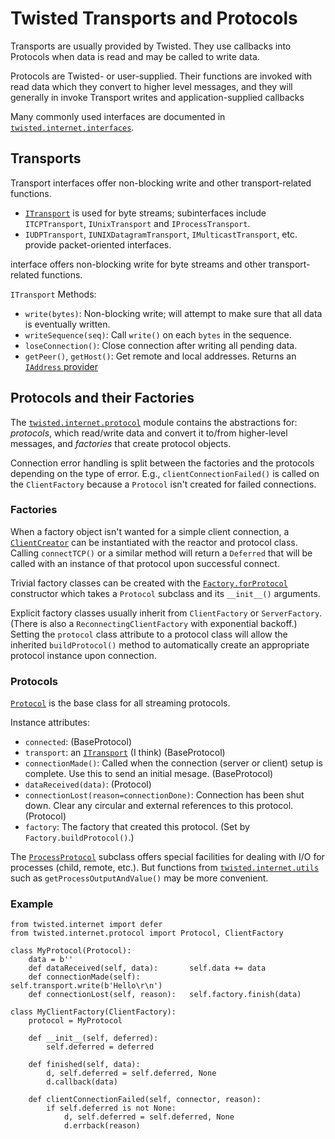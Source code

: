 Twisted Transports and Protocols
================================

Transports are usually provided by Twisted. They use callbacks into
Protocols when data is read and may be called to write data.

Protocols are Twisted- or user-supplied. Their functions are invoked
with read data which they convert to higher level messages, and they
will generally in invoke Transport writes and application-supplied
callbacks

Many commonly used interfaces are documented in
[`twisted.internet.interfaces`].

[`twisted.internet.interfaces`]: https://twistedmatrix.com/documents/current/api/twisted.internet.interfaces.html


Transports
----------

Transport interfaces offer non-blocking write and other
transport-related functions.
- [`ITransport`] is used for byte streams; subinterfaces include
  `ITCPTransport`, `IUnixTransport` and `IProcessTransport`.
- `IUDPTransport`, `IUNIXDatagramTransport`, `IMulticastTransport`, etc.
  provide packet-oriented interfaces.

interface offers non-blocking write for byte streams
and other transport-related functions.

`ITransport` Methods:
- `write(bytes)`: Non-blocking write; will attempt to make sure that
  all data is eventually written.
- `writeSequence(seq)`: Call `write()` on each `bytes` in the sequence.
- `loseConnection()`: Close connection after writing all pending data.
- `getPeer()`, `getHost()`: Get remote and local addresses. Returns an
  [`IAddress` provider]


[`IAddress` provider]: https://twistedmatrix.com/documents/current/api/twisted.internet.address.html
[`ITransport`]: https://twistedmatrix.com/documents/current/api/twisted.internet.interfaces.ITransport.html


Protocols and their Factories
-----------------------------

The [`twisted.internet.protocol`] module contains the abstractions
for: _protocols_, which read/write data and convert it to/from
higher-level messages, and _factories_ that create protocol objects.

Connection error handling is split between the factories and the
protocols depending on the type of error. E.g., `clientConnectionFailed()`
is called on the `ClientFactory` because a `Protocol` isn't created
for failed connections.

### Factories

When a factory object isn't wanted for a simple client connection, a
[`ClientCreator`] can be instantiated with the reactor and protocol
class. Calling `connectTCP()` or a similar method will return a
`Deferred` that will be called with an instance of that protocol upon
successful connect.

Trivial factory classes can be created with the [`Factory.forProtocol`]
constructor which takes a `Protocol` subclass and its `__init__()`
arguments.

Explicit factory classes usually inherit from `ClientFactory` or
`ServerFactory`. (There is also a `ReconnectingClientFactory` with
exponential backoff.) Setting the `protocol` class attribute to a
protocol class will allow the inherited `buildProtocol()` method to
automatically create an appropriate protocol instance upon connection.

### Protocols

[`Protocol`] is the base class for all streaming protocols.

Instance attributes:
* `connected`: (BaseProtocol)
* `transport`: an [`ITransport`] \(I think) (BaseProtocol)
* `connectionMade()`: Called when the connection (server or client)
  setup is complete. Use this to send an initial mesage. (BaseProtocol)
* `dataReceived(data)`: (Protocol)
* `connectionLost(reason=connectionDone)`: Connection has been shut down.
  Clear any circular and external references to this protocol. (Protocol)
* `factory`: The factory that created this protocol. (Set by
  `Factory.buildProtocol()`.)

The [`ProcessProtocol`] subclass offers special facilities for dealing
with I/O for processes (child, remote, etc.). But functions from
[`twisted.internet.utils`] such as `getProcessOutputAndValue()` may be
more convenient.

### Example

    from twisted.internet import defer
    from twisted.internet.protocol import Protocol, ClientFactory

    class MyProtocol(Protocol):
        data = b''
        def dataReceived(self, data):       self.data += data
        def connectionMade(self):           self.transport.write(b'Hello\r\n')
        def connectionLost(self, reason):   self.factory.finish(data)

    class MyClientFactory(ClientFactory):
        protocol = MyProtocol

        def __init__(self, deferred):
            self.deferred = deferred

        def finished(self, data):
            d, self.deferred = self.deferred, None
            d.callback(data)

        def clientConnectionFailed(self, connector, reason):
            if self.deferred is not None:
                d, self.deferred = self.deferred, None
                d.errback(reason)

[`ClientCreator`]: https://twistedmatrix.com/documents/current/api/twisted.internet.protocol.ClientCreator.html
[`Factory.forProtocol`]: https://twistedmatrix.com/documents/current/api/twisted.internet.protocol.Factory.html#forProtocol
[`ProcessProtocol`]: https://twistedmatrix.com/documents/current/api/twisted.internet.protocol.ProcessProtocol.html
[`Protocol`]: https://twistedmatrix.com/documents/current/api/twisted.internet.protocol.Protocol.html
[`twisted.internet.protocol`]: https://twistedmatrix.com/documents/current/api/twisted.internet.protocol.html
[`twisted.internet.utils`]: https://twistedmatrix.com/documents/current/api/twisted.internet.utils.html
